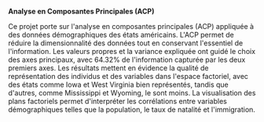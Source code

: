 **Analyse en Composantes Principales (ACP)**

Ce projet porte sur l'analyse en composantes principales (ACP) appliquée à des données démographiques des états américains. L'ACP permet de réduire la dimensionnalité des données tout en conservant l'essentiel de l'information. Les valeurs propres et la variance expliquée ont guidé le choix des axes principaux, avec 64.32% de l'information capturée par les deux premiers axes. Les résultats mettent en évidence la qualité de représentation des individus et des variables dans l'espace factoriel, avec des états comme Iowa et West Virginia bien représentés, tandis que d'autres, comme Mississippi et Wyoming, le sont moins. La visualisation des plans factoriels permet d'interpréter les corrélations entre variables démographiques telles que la population, le taux de natalité et l'immigration.
